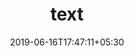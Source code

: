 ---
title: "text"
date: 2019-06-16T17:47:11+05:30
type: "organisations"
org_name: "tensorflow"
repo_desc: "NA"
repo_link: https://github.com/tensorflow/text


---
